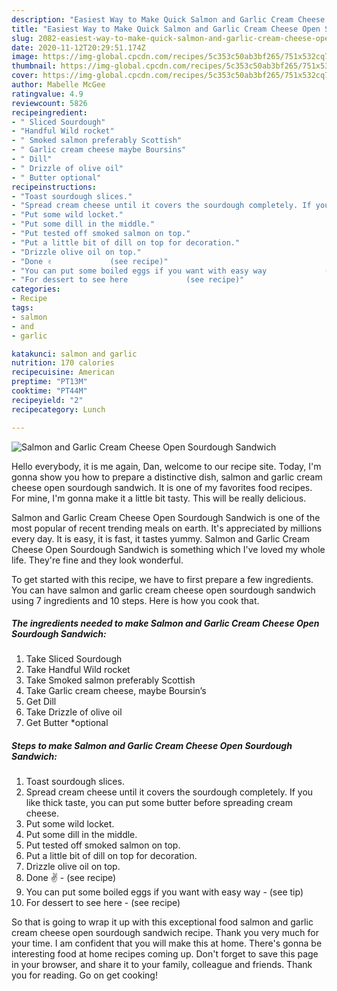 ```yaml
---
description: "Easiest Way to Make Quick Salmon and Garlic Cream Cheese Open Sourdough Sandwich"
title: "Easiest Way to Make Quick Salmon and Garlic Cream Cheese Open Sourdough Sandwich"
slug: 2082-easiest-way-to-make-quick-salmon-and-garlic-cream-cheese-open-sourdough-sandwich
date: 2020-11-12T20:29:51.174Z
image: https://img-global.cpcdn.com/recipes/5c353c50ab3bf265/751x532cq70/salmon-and-garlic-cream-cheese-open-sourdough-sandwich-recipe-main-photo.jpg
thumbnail: https://img-global.cpcdn.com/recipes/5c353c50ab3bf265/751x532cq70/salmon-and-garlic-cream-cheese-open-sourdough-sandwich-recipe-main-photo.jpg
cover: https://img-global.cpcdn.com/recipes/5c353c50ab3bf265/751x532cq70/salmon-and-garlic-cream-cheese-open-sourdough-sandwich-recipe-main-photo.jpg
author: Mabelle McGee
ratingvalue: 4.9
reviewcount: 5826
recipeingredient:
- " Sliced Sourdough"
- "Handful Wild rocket"
- " Smoked salmon preferably Scottish"
- " Garlic cream cheese maybe Boursins"
- " Dill"
- " Drizzle of olive oil"
- " Butter optional"
recipeinstructions:
- "Toast sourdough slices."
- "Spread cream cheese until it covers the sourdough completely. If you like thick taste, you can put some butter before spreading cream cheese."
- "Put some wild locket."
- "Put some dill in the middle."
- "Put tested off smoked salmon on top."
- "Put a little bit of dill on top for decoration."
- "Drizzle olive oil on top."
- "Done ✌️             (see recipe)"
- "You can put some boiled eggs if you want with easy way             (see tip)"
- "For dessert to see here             (see recipe)"
categories:
- Recipe
tags:
- salmon
- and
- garlic

katakunci: salmon and garlic 
nutrition: 170 calories
recipecuisine: American
preptime: "PT13M"
cooktime: "PT44M"
recipeyield: "2"
recipecategory: Lunch

---
```



![Salmon and Garlic Cream Cheese Open Sourdough Sandwich](https://img-global.cpcdn.com/recipes/5c353c50ab3bf265/751x532cq70/salmon-and-garlic-cream-cheese-open-sourdough-sandwich-recipe-main-photo.jpg)

Hello everybody, it is me again, Dan, welcome to our recipe site. Today, I'm gonna show you how to prepare a distinctive dish, salmon and garlic cream cheese open sourdough sandwich. It is one of my favorites food recipes. For mine, I'm gonna make it a little bit tasty. This will be really delicious.

Salmon and Garlic Cream Cheese Open Sourdough Sandwich is one of the most popular of recent trending meals on earth. It's appreciated by millions every day. It is easy, it is fast, it tastes yummy. Salmon and Garlic Cream Cheese Open Sourdough Sandwich is something which I've loved my whole life. They're fine and they look wonderful.




To get started with this recipe, we have to first prepare a few ingredients. You can have salmon and garlic cream cheese open sourdough sandwich using 7 ingredients and 10 steps. Here is how you cook that.

<!--inarticleads1-->

##### The ingredients needed to make Salmon and Garlic Cream Cheese Open Sourdough Sandwich:

1. Take  Sliced Sourdough
1. Take Handful Wild rocket
1. Take  Smoked salmon preferably Scottish
1. Take  Garlic cream cheese, maybe Boursin’s
1. Get  Dill
1. Take  Drizzle of olive oil
1. Get  Butter *optional




<!--inarticleads2-->

##### Steps to make Salmon and Garlic Cream Cheese Open Sourdough Sandwich:

1. Toast sourdough slices.
1. Spread cream cheese until it covers the sourdough completely. If you like thick taste, you can put some butter before spreading cream cheese.
1. Put some wild locket.
1. Put some dill in the middle.
1. Put tested off smoked salmon on top.
1. Put a little bit of dill on top for decoration.
1. Drizzle olive oil on top.
1. Done ✌️ -             (see recipe)
1. You can put some boiled eggs if you want with easy way -             (see tip)
1. For dessert to see here -             (see recipe)




So that is going to wrap it up with this exceptional food salmon and garlic cream cheese open sourdough sandwich recipe. Thank you very much for your time. I am confident that you will make this at home. There's gonna be interesting food at home recipes coming up. Don't forget to save this page in your browser, and share it to your family, colleague and friends. Thank you for reading. Go on get cooking!
